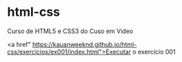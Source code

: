 # html-css
Curso de HTML5 e CSS3 do Cuso em Video

<a href" https://kauanweeknd.github.io/html-css/exercícios/ex001/index.html">Executar o exercício 001</a>
